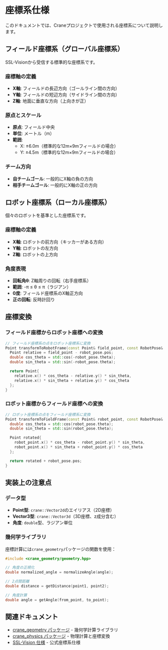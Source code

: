 # 座標系仕様

このドキュメントでは、Craneプロジェクトで使用される座標系について説明します。

## フィールド座標系（グローバル座標系）

SSL-Visionから受信する標準的な座標系です。

### 座標軸の定義

- **X軸**: フィールドの長辺方向（ゴールライン間の方向）
- **Y軸**: フィールドの短辺方向（サイドライン間の方向）  
- **Z軸**: 地面に垂直な方向（上向きが正）

### 原点とスケール

- **原点**: フィールド中央
- **単位**: メートル（m）
- **範囲**:
  - X: ±6.0m（標準的な12m×9mフィールドの場合）
  - Y: ±4.5m（標準的な12m×9mフィールドの場合）

### チーム方向

- **自チームゴール**: 一般的にX軸の負の方向
- **相手チームゴール**: 一般的にX軸の正の方向

## ロボット座標系（ローカル座標系）

個々のロボットを基準とした座標系です。

### 座標軸の定義

- **X軸**: ロボットの前方向（キッカーがある方向）
- **Y軸**: ロボットの左方向
- **Z軸**: ロボットの上方向

### 角度表現

- **回転角θ**: Z軸周りの回転（右手座標系）
- **範囲**: -π ≤ θ ≤ π（ラジアン）
- **0度**: フィールド座標系のX軸正方向
- **正の回転**: 反時計回り

## 座標変換

### フィールド座標からロボット座標への変換

```cpp
// フィールド座標系の点をロボット座標系に変換
Point transformToRobotFrame(const Point& field_point, const RobotPose& robot_pose) {
  Point relative = field_point - robot_pose.pos;
  double cos_theta = std::cos(-robot_pose.theta);
  double sin_theta = std::sin(-robot_pose.theta);

  return Point{
    relative.x() * cos_theta - relative.y() * sin_theta,
    relative.x() * sin_theta + relative.y() * cos_theta
  };
}
```

### ロボット座標からフィールド座標への変換

```cpp
// ロボット座標系の点をフィールド座標系に変換
Point transformToFieldFrame(const Point& robot_point, const RobotPose& robot_pose) {
  double cos_theta = std::cos(robot_pose.theta);
  double sin_theta = std::sin(robot_pose.theta);

  Point rotated{
    robot_point.x() * cos_theta - robot_point.y() * sin_theta,
    robot_point.x() * sin_theta + robot_point.y() * cos_theta
  };

  return rotated + robot_pose.pos;
}
```

## 実装上の注意点

### データ型

- **Point型**: `crane::Vector2d`のエイリアス（2D座標）
- **Vector3型**: `crane::Vector3d`（3D座標、z成分含む）
- **角度**: `double`型、ラジアン単位

### 幾何学ライブラリ

座標計算には`crane_geometry`パッケージの関数を使用：

```cpp
#include <crane_geometry/geometry.hpp>

// 角度の正規化
double normalized_angle = normalizeAngle(angle);

// 2点間距離
double distance = getDistance(point1, point2);

// 角度計算
double angle = getAngle(from_point, to_point);
```

## 関連ドキュメント

- [crane_geometry パッケージ](./packages/crane_geometry.md) - 幾何学計算ライブラリ
- [crane_physics パッケージ](./packages/crane_physics.md) - 物理計算と座標変換
- [SSL-Vision 仕様](https://ssl.robocup.org/ssl-vision/) - 公式座標系仕様

